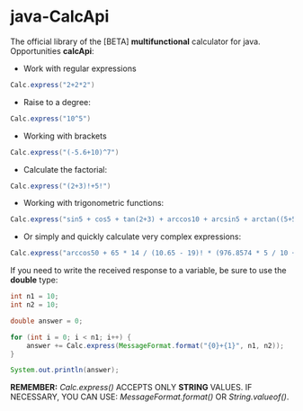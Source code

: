 # java-CalcApi

The official library of the [BETA] **multifunctional** calculator for java.
Opportunities **calcApi**:

  * Work with regular expressions
  ```java
  Calc.express("2+2*2")
  ```
  * Raise to a degree:
  ```java
  Calc.express("10^5")
  ```
  * Working with brackets
  ```java
  Calc.express("(-5.6+10)^7")
  ```
  * Calculate the factorial:
  ```java
  Calc.express("(2+3)!+5!")
  ```
  * Working with trigonometric functions:
  ```java
  Calc.express("sin5 + cos5 + tan(2+3) + arccos10 + arcsin5 + arctan((5+5)!)")
  ```
  * Or simply and quickly calculate very complex expressions:
  ```java
  Calc.express("arccos50 + 65 * 14 / (10.65 - 19)! * (976.8574 * 5 / 10 + tan(65.3 ^ 4.55 + 7)) + 10 / sin5.31")
  ```

  
If you need to write the received response to a variable, be sure to use the **double** type:
```java
int n1 = 10;
int n2 = 10;

double answer = 0;

for (int i = 0; i < n1; i++) {
    answer += Calc.express(MessageFormat.format("{0}+{1}", n1, n2));
}

System.out.println(answer);
```

**REMEMBER:** *Calc.express()* ACCEPTS ONLY **STRING** VALUES. IF NECESSARY, YOU CAN USE: *MessageFormat.format()* OR *String.valueof()*.
